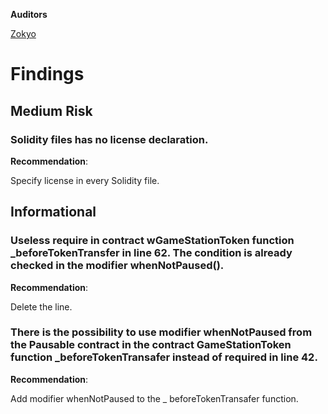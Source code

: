 **Auditors**

[Zokyo](https://x.com/zokyo_io)

# Findings

## Medium Risk

### Solidity files has no license declaration.

**Recommendation**:

Specify license in every Solidity file.


## Informational

### Useless require in contract wGameStationToken function _beforeTokenTransfer in line 62. The condition is already checked in the modifier whenNotPaused().

**Recommendation**:

Delete the line.

### There is the possibility to use modifier whenNotPaused from the Pausable contract in the contract GameStationToken function _beforeTokenTransafer instead of required in line 42.

**Recommendation**:

Add modifier whenNotPaused to the _ beforeTokenTransafer function.
